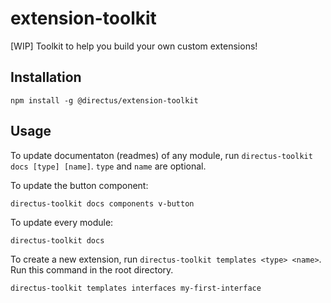 # extension-toolkit
[WIP] Toolkit to help you build your own custom extensions!

## Installation

```
npm install -g @directus/extension-toolkit
```

## Usage

To update documentaton (readmes) of any module, run `directus-toolkit docs [type] [name]`.
`type` and `name` are optional.

To update the button component:
```
directus-toolkit docs components v-button
```

To update every module:
```
directus-toolkit docs
```

To create a new extension, run `directus-toolkit templates <type> <name>`.
Run this command in the root directory.

```
directus-toolkit templates interfaces my-first-interface
```